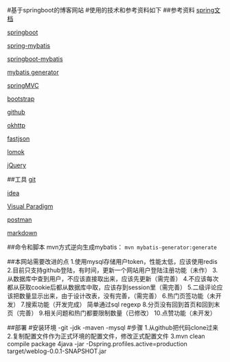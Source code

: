 #基于springboot的博客网站
#使用的技术和参考资料如下
##参考资料
[spring文档](https://spring.io/guides)

[springboot](https://docs.spring.io/spring-boot/docs/2.0.0.RC1/reference/htmlsingle/#boot-features-embedded-database-support)

[spring-mybatis](http://www.mybatis.org/spring/zh/index.html)

[springboot-mybatis](http://www.mybatis.org/spring-boot-starter/mybatis-spring-boot-autoconfigure/)

[mybatis generator](http://www.mybatis.org/generator/)

[springMVC](https://spring.io/guides/gs/serving-web-content/)

[bootstrap](https://v3.bootcss.com/getting-started/)

[github](https://developer.github.com/apps/building-oauth-apps/)

[okhttp](https://square.github.io/okhttp/interceptors/)

[fastjson](https://www.w3cschool.cn/fastjson/fastjson-quickstart.html)

[lomok](https://www.projectlombok.org/)

[jQuery](https://api.jquery.com/)


##工具
[git](https://www.liaoxuefeng.com/wiki/896043488029600)

[idea](https://www.cnblogs.com/anyehome/p/8982348.html)

[Visual Paradigm](https://www.visual-paradigm.com/cn/download/community.jsp)

[postman](https://www.getpostman.com/)

[markdown](https://pandao.github.io/editor.md/)

##命令和脚本
mvn方式逆向生成mybatis：
```mvn mybatis-generator:generate```



##本网站需要改进的点
1.使用mysql存储用户token，性能太低，应该使用redis
2.目前只支持github登陆，有时间，更新一个网站用户登陆注册功能（未作）
3.从数据库中查到用户，不应该直接取出来，应该先更新（需完善）
4.不应该每次都从获取cookie后都从数据库中取，应该存到session里（需完善）
5.二级评论应该把数量显示出来，由于设计改表，没有完善，（需完善）
6.热门页签功能（未开发）
7.搜索功能（开发完成） 简单通过sql regexp
8.分页没有回到首页和回到末页（完善）
9.相关问题和热门都要限制数量（已修改）
10.点赞功能（未开发）


##部署
#安装环境
-git
-jdk
-maven
-mysql
#步骤
1.从github把代码clone过来
2.复制配置文件作为正式环境的配置文件，修改正式配置文件
3.mvn clean compile package
4java -jar -Dspring.profiles.active=production target/weblog-0.0.1-SNAPSHOT.jar